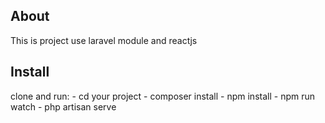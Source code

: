 ## About

This is project use laravel module and reactjs

## Install

clone and run:
    - cd your project
    - composer install
    - npm install
    - npm run watch
    - php artisan serve
